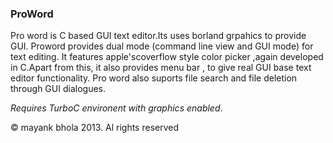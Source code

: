 ### ProWord
Pro word is C based GUI text editor.Its uses borland grpahics to provide GUI.
Proword provides dual mode (command line view and GUI mode) for text editing.
It features apple'scoverflow style color picker ,again developed in C.Apart 
from  this, it also provides menu bar , to give real GUI base text editor functionality.
Pro word also suports file search and file deletion through GUI dialogues.

*Requires TurboC environent with graphics enabled*.

&copy; mayank bhola 2013. Al rights reserved
